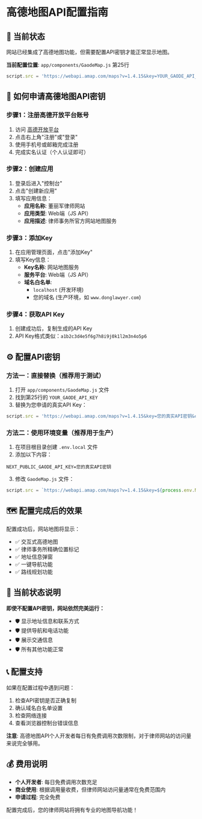 # 高德地图API配置指南

## 📍 当前状态

网站已经集成了高德地图功能，但需要配置API密钥才能正常显示地图。

**当前配置位置**: `app/components/GaodeMap.js` 第25行
```javascript
script.src = 'https://webapi.amap.com/maps?v=1.4.15&key=YOUR_GAODE_API_KEY&callback=initAMap';
```

## 🔑 如何申请高德地图API密钥

### 步骤1：注册高德开放平台账号
1. 访问 [高德开放平台](https://lbs.amap.com/)
2. 点击右上角"注册"或"登录"
3. 使用手机号或邮箱完成注册
4. 完成实名认证（个人认证即可）

### 步骤2：创建应用
1. 登录后进入"控制台"
2. 点击"创建新应用"
3. 填写应用信息：
   - **应用名称**: 董丽军律师网站
   - **应用类型**: Web端（JS API）
   - **应用描述**: 律师事务所官方网站地图服务

### 步骤3：添加Key
1. 在应用管理页面，点击"添加Key"
2. 填写Key信息：
   - **Key名称**: 网站地图服务
   - **服务平台**: Web端（JS API）
   - **域名白名单**: 
     - `localhost` (开发环境)
     - 您的域名 (生产环境，如 `www.donglawyer.com`)

### 步骤4：获取API Key
1. 创建成功后，复制生成的API Key
2. API Key格式类似：`a1b2c3d4e5f6g7h8i9j0k1l2m3n4o5p6`

## ⚙️ 配置API密钥

### 方法一：直接替换（推荐用于测试）
1. 打开 `app/components/GaodeMap.js` 文件
2. 找到第25行的 `YOUR_GAODE_API_KEY`
3. 替换为您申请的真实API Key：
```javascript
script.src = 'https://webapi.amap.com/maps?v=1.4.15&key=您的真实API密钥&callback=initAMap';
```

### 方法二：使用环境变量（推荐用于生产）
1. 在项目根目录创建 `.env.local` 文件
2. 添加以下内容：
```
NEXT_PUBLIC_GAODE_API_KEY=您的真实API密钥
```
3. 修改 `GaodeMap.js` 文件：
```javascript
script.src = `https://webapi.amap.com/maps?v=1.4.15&key=${process.env.NEXT_PUBLIC_GAODE_API_KEY}&callback=initAMap`;
```

## 🗺️ 配置完成后的效果

配置成功后，网站地图将显示：
- ✅ 交互式高德地图
- ✅ 律师事务所精确位置标记
- ✅ 地址信息弹窗
- ✅ 一键导航功能
- ✅ 路线规划功能

## 🔧 当前状态说明

**即使不配置API密钥，网站依然完美运行：**
- 🛡️ 显示地址信息和联系方式
- 🛡️ 提供导航和电话功能
- 🛡️ 展示交通信息
- 🛡️ 所有其他功能正常

## 📞 配置支持

如果在配置过程中遇到问题：
1. 检查API密钥是否正确复制
2. 确认域名白名单设置
3. 检查网络连接
4. 查看浏览器控制台错误信息

**注意**: 高德地图API个人开发者每日有免费调用次数限制，对于律师网站的访问量来说完全够用。

## 💰 费用说明

- **个人开发者**: 每日免费调用次数充足
- **商业使用**: 根据调用量收费，但律师网站访问量通常在免费范围内
- **申请过程**: 完全免费

配置完成后，您的律师网站将拥有专业的地图导航功能！ 